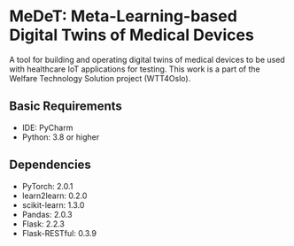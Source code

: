 # MeDeT: Meta-Learning-based Digital Twins of Medical Devices

A tool for building and operating digital twins of medical devices to be used with healthcare IoT applications for testing. 
This work is a part of the Welfare Technology Solution project (WTT4Oslo).

[//]: # (The repository contains open-source implementation)


## Basic Requirements

* IDE: PyCharm
* Python: 3.8 or higher 

## Dependencies

* PyTorch: 2.0.1
* learn2learn: 0.2.0
* scikit-learn: 1.3.0
* Pandas: 2.0.3
* Flask: 2.2.3
* Flask-RESTful: 0.3.9

